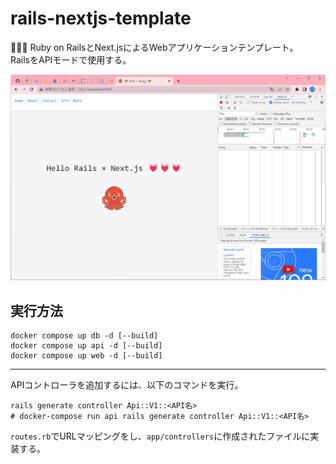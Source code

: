 # rails-nextjs-template

🍶🍶🍶 Ruby on RailsとNext.jsによるWebアプリケーションテンプレート。  
RailsをAPIモードで使用する。  

![成果物](./.development/img/fruit.gif)  

## 実行方法

```shell
docker compose up db -d [--build]
docker compose up api -d [--build]
docker compose up web -d [--build]
```

---

APIコントローラを追加するには、以下のコマンドを実行。  

```shell
rails generate controller Api::V1::<API名>
# docker-compose run api rails generate controller Api::V1::<API名>
```

`routes.rb`でURLマッピングをし、`app/controllers`に作成されたファイルに実装する。  
